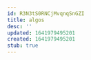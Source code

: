 ```yaml
---
id: R3N3tS0RNCjMvqnqSnGZI
title: algos
desc: ''
updated: 1641979495201
created: 1641979495201
stub: true
---
```


